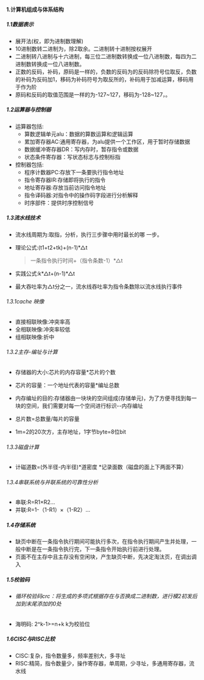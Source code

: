 

#### 1.计算机组成与体系结构

##### 1.1数据表示

-  展开法(权，即为进制数理解)
- 10进制数转二进制为，除2取余。二进制转十进制按权展开
- 二进制转八进制与十六进制，每三位二进制数转换成一位八进制数，每四为二进制数转换成一位八进制数。
- 正数的反码，补码，原码是一样的，负数的反码为的反码除符号位取反，负数的补码为反码加1，移码为补码符号为取反所的，补码用于加减运算，移码用于作为阶
- 原码和反码的取值范围是一样的为-127~127，移码为-128~127，。

##### 1.2运算器与控制器

- 运算器包括:
  - 算数逻辑单元alu：数据的算数运算和逻辑运算
  - 累加寄存器AC:通用寄存器，为alu提供一个工作区，用于暂时存储数据
  - 数据缓冲寄存器DR：写内存时，暂存指令或数据
  - 状态条件寄存器：写状态标志与控制标指
- 控制器包括:
  - 程序计数器PC:存放下一条要执行指令地址
  - 指令寄存器IR:存储即将执行的指令
  - 地址寄存器:存放当前访问指令地址
  - 指令译码器:对指令中的操作码字段进行分析解释
  - 时序部件：提供时序控制信号

##### 1.3流水线技术

- 流水线周期为:取指，分析，执行三步骤中用时最长的哪 一步。

- 理论公式:(t1+t2+tk)+(n-1)*△t 

  > 一条指令执行时间+（指令条数-1）*△t

- 实践公式:k*△t+(n-1)*△t

- 最大吞吐率为△t分之一，流水线吞吐率为指令条数除以流水线执行事件

###### 1.3.1cache 映像

- 直接相联映像:冲突率高
- 全相联映像:冲突率较低
- 组相联映像:折中

###### 1.3.2主存-编址与计算

- 存储器的大小:芯片的内存容量*芯片的个数
- 芯片的容量：一个地址代表的容量*编址总数

- 内存编址的目的:存储器由一块块的空间组成(存储单元)，为了方便寻找到每一块的空间，我们需要对每一个空间进行标识--内存编址

- 总片数=总数量/每片的容量  
- 1m=2的20次方，主存地址，1字节byte=8位bit

###### 1.3.3磁盘计算

- 计磁道数=(外半径-内半径)*道密度 *记录面数（磁盘的面上下两面不算）

###### 1.3.4串联系统与并联系统的可靠性分析

- 串联:R=R1×R2...
- 并联:R=1-（1-R1）×（1-R2）...

##### 1.4存储系统

- 缺页中断在一条指令执行期间可能执行多次，在指令执行期间产生并处理，一般中断是在一条指令执行完，下一条指令开始执行前进行处理。
- 页面不在主存中且主存没有空闲块，产生缺页中断，先决定淘汰页，在调出调入

##### 1.5校验码

- ###### 循环校验码crc：将生成的多项式根据存在与否换成二进制数，进行模2初发后加到末尾添加的0处

- 海明码: 2^k-1>=n+k  k为校验位

##### 1.6CISC与RISC比较

- CISC:复杂，指令数量多，频率差别大，多寻址
- RISC:精简，指令数量少，操作寄存器，单周期，少寻址，多通用寄存器，流水线